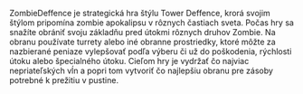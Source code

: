 ZombieDeffence je strategická hra štýlu Tower Deffence, krorá svojim štýlom pripomína zombie apokalipsu v rôznych častiach sveta.
Počas hry sa snažíte obrániť svoju základňu pred útokmi rôznych druhov Zombie.
Na obranu používate turrety alebo iné obranne prostriedky, ktoré môžte za nazbierané peniaze vylepšovať podľa výberu či už do poškodenia, rýchlosti útoku alebo špecialného útoku.
Cieľom hry je vydržať čo najviac nepriateľských vĺn a popri tom vytvoriť čo najlepšiu obranu pre zásoby potrebné k prežitiu v pustine.
